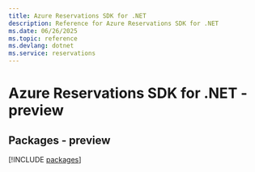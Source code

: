 ```yaml
---
title: Azure Reservations SDK for .NET
description: Reference for Azure Reservations SDK for .NET
ms.date: 06/26/2025
ms.topic: reference
ms.devlang: dotnet
ms.service: reservations
---
```

# Azure Reservations SDK for .NET - preview
## Packages - preview
[!INCLUDE [packages](reservations-index.md)]